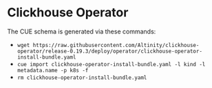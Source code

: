 # Clickhouse Operator

The CUE schema is generated via these commands:
- `wget https://raw.githubusercontent.com/Altinity/clickhouse-operator/release-0.19.3/deploy/operator/clickhouse-operator-install-bundle.yaml`
- `cue import clickhouse-operator-install-bundle.yaml -l kind -l metadata.name -p k8s -f`
- `rm clickhouse-operator-install-bundle.yaml`
